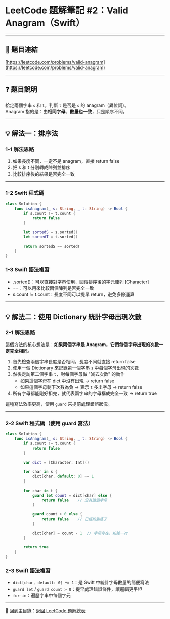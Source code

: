 # LeetCode 題解筆記 #2：Valid Anagram（Swift）

---

## 📝 題目連結

[https://leetcode.com/problems/valid-anagram](https://leetcode.com/problems/valid-anagram)

---

## ❓ 題目說明

給定兩個字串 `s` 和 `t`，判斷 `t` 是否是 `s` 的 anagram（異位詞）。  
Anagram 指的是：由**相同字母、數量也一致**，只是順序不同。

---

## 💡 解法一：排序法

### 1-1 解法思路

1. 如果長度不同，一定不是 anagram，直接 return false
2. 把 s 和 t 分別轉成陣列並排序
3. 比較排序後的結果是否完全一致

---

### 1-2 Swift 程式碼

```swift
class Solution {
    func isAnagram(_ s: String, _ t: String) -> Bool {
        if s.count != t.count {
            return false
        }
        
        let sortedS = s.sorted()
        let sortedT = t.sorted()
        
        return sortedS == sortedT
    }
}
```

### 1-3 Swift 語法複習

- .sorted()：可以直接對字串使用，回傳排序後的字元陣列 [Character]
- ==：可以用來比較兩個陣列是否完全一致
- s.count != t.count：長度不同可以提早 return，避免多餘運算

---

## 💡 解法二：使用 Dictionary 統計字母出現次數

### 2-1 解法思路

這個方法的核心想法是：**如果兩個字串是 Anagram，它們每個字母出現的次數一定完全相同。**

1. 首先檢查兩個字串長度是否相同，長度不同就直接 return false
2. 使用一個 Dictionary 來記錄第一個字串 `s` 中每個字母出現的次數
3. 然後走訪第二個字串 `t`，對每個字母做 "減去次數" 的動作
   - 如果這個字母在 dict 中沒有出現 → return false
   - 如果這個字母剩下次數為負 → 表示 `t` 多出字母 → return false
4. 所有字母都能剛好扣完，就代表兩字串的字母構成完全一致 → return true

這種寫法效率更高，使用 `guard` 來提前處理錯誤狀況。

---

### 2-2 Swift 程式碼（使用 guard 寫法）

```swift
class Solution {
    func isAnagram(_ s: String, _ t: String) -> Bool {
        if s.count != t.count {
            return false
        }
        
        var dict = [Character: Int]()
        
        for char in s {
            dict[char, default: 0] += 1
        }
        
        for char in t {
            guard let count = dict[char] else {
                return false    // 沒有這個字母
            }
            
            guard count > 0 else {
                return false    // 已經扣到底了
            }
            
            dict[char] = count - 1  // 字母存在，扣除一次
        }
        
        return true
    }
}
```

### 2-3 Swift 語法複習

- `dict[char, default: 0] += 1`：是 Swift 中統計字母數量的簡便寫法
- `guard let` / `guard count > 0`：提早處理錯誤條件，讓邏輯更平坦
- `for-in`：遍歷字串中每個字元

---

📂 回到主目錄：[返回 LeetCode 題解總表](../README.md)
